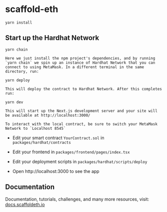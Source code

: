# scaffold-eth

`yarn install`

## Start up the Hardhat Network

`yarn chain`

```
Here we just install the npm project's dependencies, and by running `yarn chain` we spin up an instance of Hardhat Network that you can connect to using MetaMask. In a different terminal in the same directory, run:
```

`yarn deploy`

```
This will deploy the contract to Hardhat Network. After this completes run:

```

`yarn dev`

```
This will start up the Next.js development server and your site will be available at http://localhost:3000/

To interact with the local contract, be sure to switch your MetaMask Network to `Localhost 8545`
```

- Edit your smart contract `YourContract.sol` in `packages/hardhat/contracts`

- Edit your frontend in `packages/frontend/pages/index.tsx`

- Edit your deployment scripts in `packages/hardhat/scripts/deploy`

- Open http://localhost:3000 to see the app

## Documentation

Documentation, tutorials, challenges, and many more resources, visit: [docs.scaffoldeth.io](https://docs.scaffoldeth.io)
